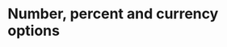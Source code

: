 <!-- ======================================================================
--- Search engine
title:          Number, percent and currency options
keywords:       number, percent, currency, options
description:    Number, percent and currency options of ng-translation.
--- Menu system
order:          50
text:           Number related options
hidden:         false
umbel:          false
--- Page properties
id:             
document:       
layout:         layout-2-left
$-left:         #side-menu
searchable:     true
--- Side menu
side-menu-root:     /documentation
side-menu-header:   Documentation
side-menu-top:      Installation
side-menu-depth:    2
======================================================================= -->

# Number, percent and currency options
